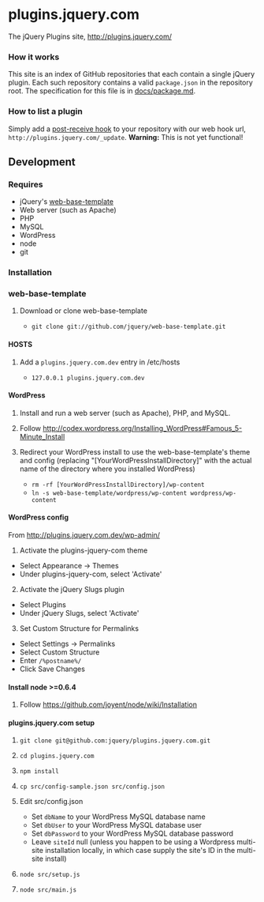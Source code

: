 # plugins.jquery.com

The jQuery Plugins site, http://plugins.jquery.com/

### How it works

This site is an index of GitHub repositories that each contain a single jQuery plugin. Each such repository contains a valid `package.json` in the repository root. The specification for this file is in [docs/package.md](/jquery/plugins.jquery.com/blob/master/docs/package.md).

### How to list a plugin

Simply add a [post-receive hook](http://help.github.com/post-receive-hooks/) to your repository with our web hook url, `http://plugins.jquery.com/_update`.
**Warning:** This is not yet functional!

## Development

### Requires

* jQuery's [web-base-template](https://github.com/jquery/web-base-template)
* Web server (such as Apache)
* PHP
* MySQL
* WordPress
* node
* git

### Installation

### web-base-template

1. Download or clone web-base-template

    * `git clone git://github.com/jquery/web-base-template.git`

#### HOSTS

1. Add a `plugins.jquery.com.dev` entry in /etc/hosts

    * `127.0.0.1 plugins.jquery.com.dev`

#### WordPress

1. Install and run a web server (such as Apache), PHP, and MySQL.

2. Follow http://codex.wordpress.org/Installing_WordPress#Famous_5-Minute_Install

3. Redirect your WordPress install to use the web-base-template's theme and config (replacing "[YourWordPressInstallDirectory]" with the actual name of the directory where you installed WordPress)
    * `rm -rf [YourWordPressInstallDirectory]/wp-content`
    * `ln -s web-base-template/wordpress/wp-content wordpress/wp-content`

#### WordPress config

From http://plugins.jquery.com.dev/wp-admin/

1. Activate the plugins-jquery-com theme

 * Select Appearance -> Themes
 * Under plugins-jquery-com, select 'Activate'

2. Activate the jQuery Slugs plugin

 * Select Plugins
 * Under jQuery Slugs, select 'Activate'

3. Set Custom Structure for Permalinks

 * Select Settings -> Permalinks
 * Select Custom Structure
 * Enter `/%postname%/`
 * Click Save Changes

#### Install node >=0.6.4

1. Follow https://github.com/joyent/node/wiki/Installation

#### plugins.jquery.com setup

1. `git clone git@github.com:jquery/plugins.jquery.com.git`

2. `cd plugins.jquery.com`

3. `npm install`

4. `cp src/config-sample.json src/config.json`

5. Edit src/config.json
    * Set `dbName` to your WordPress MySQL database name
    * Set `dbUser` to your WordPress MySQL database user
    * Set `dbPassword` to your WordPress MySQL database password
    * Leave `siteId` null (unless you happen to be using a Wordpress multi-site installation locally, in which case supply the site's ID in the multi-site install)

6. `node src/setup.js`

7. `node src/main.js`
